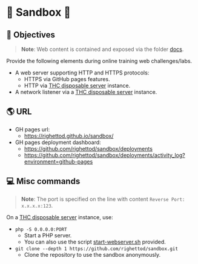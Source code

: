 # 🧪 Sandbox 🧪

## 🎯 Objectives

> **Note**: Web content is contained and exposed via the folder [docs](docs).

Provide the following elements during online training web challenges/labs.

* A web server supporting HTTP and HTTPS protocols:
  * HTTPS via GitHub pages features.
  * HTTP via [THC disposable server](https://blog.thc.org/disposable-root-servers) instance.
* A network listener via a [THC disposable server](https://blog.thc.org/disposable-root-servers) instance.

## 🌎 URL

* GH pages url:
  * <https://righettod.github.io/sandbox/>
* GH pages deployment dashboard:
  * <https://github.com/righettod/sandbox/deployments>
  * <https://github.com/righettod/sandbox/deployments/activity_log?environment=github-pages>

## 💻 Misc commands

> **Note**: The port is specified on the line with content `Reverse Port: x.x.x.x:123`.

On a [THC disposable server](https://blog.thc.org/disposable-root-servers) instance, use:
* `php -S 0.0.0.0:PORT`
	* Start a PHP server.
	* You can also use the script [start-webserver.sh](start-webserver.sh) provided.
* `git clone --depth 1 https://github.com/righettod/sandbox.git`
	* Clone the repository to use the sandbox anonymously.


